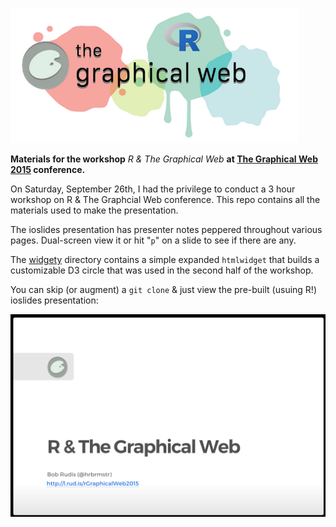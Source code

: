 ![](grweb.png)

<b>Materials for the workshop</b> <i>R & The Graphical Web</i> <b>at [The Graphical Web 2015](https://www.graphicalweb.org/2015/) conference.</b>

On Saturday, September 26th, I had the privilege to conduct a 3 hour workshop on <emph>R & The Graphcial Web</a> conference. This repo contains all the materials used to make the presentation.

The ioslides presentation has presenter notes peppered throughout various pages. Dual-screen view it or hit "`p`" on a slide to see if there are any. 

The [widgety](widgety) directory contains a simple expanded `htmlwidget` that builds a customizable D3 circle that was used in the second half of the workshop.

You can skip (or augment) a `git clone` & just view the pre-built (usuing R!) ioslides presentation:

[![slides](prescap.png)](http://hrbrmstr.github.io/R-and-The-Graphical-Web-2015-conference-slides-/)

